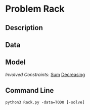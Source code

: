 # Problem Rack

## Description



## Data



## Model

*Involved Constraints*: [Sum](https://pycsp.org/documentation/constraints/Sum) [Decreasing](https://pycsp.org/documentation/constraints/Decreasing)


## Command Line

```shell
python3 Rack.py -data=TODO [-solve]
```



